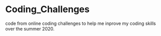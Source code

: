 # Coding_Challenges
code from online coding challenges to help me inprove my coding skills over the summer 2020.
